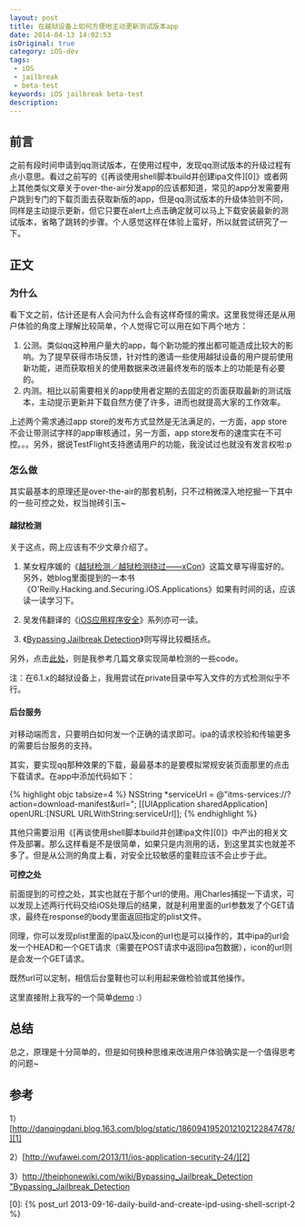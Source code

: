 ```yaml
---
layout: post
title: 在越狱设备上如何方便地主动更新测试版本app
date: 2014-04-13 14:02:53
isOriginal: true
category: iOS-dev
tags:
 - iOS
 - jailbreak
 - beta-test
keywords: iOS jailbreak beta-test
description: 
---
```


## 前言

之前有段时间申请到qq测试版本，在使用过程中，发现qq测试版本的升级过程有点小意思。看过之前写的《[再谈使用shell脚本build并创建ipa文件][0]》或者网上其他类似文章关于over-the-air分发app的应该都知道，常见的app分发需要用户跳到专门的下载页面去获取新版的app，但是qq测试版本的升级体验则不同，同样是主动提示更新，但它只要在alert上点击确定就可以马上下载安装最新的测试版本，省略了跳转的步骤。个人感觉这样在体验上蛮好，所以就尝试研究了一下。

## 正文

### 为什么

看下文之前，估计还是有人会问为什么会有这样奇怪的需求。这里我觉得还是从用户体验的角度上理解比较简单，个人觉得它可以用在如下两个地方：

1. 公测。类似qq这种用户量大的app，每个新功能的推出都可能造成比较大的影响。为了提早获得市场反馈，针对性的邀请一些使用越狱设备的用户提前使用新功能，进而获取相关的使用数据来改进最终发布的版本上的功能是有必要的。
2. 内测。相比以前需要相关的app使用者定期的去固定的页面获取最新的测试版本，主动提示更新并下载自然方便了许多，进而也就提高大家的工作效率。

上述两个需求通过app store的发布方式显然是无法满足的，一方面，app store 不会让带测试字样的app审核通过，另一方面，app store发布的速度实在不可控。。。另外，据说TestFlight支持邀请用户的功能，我没试过也就没有发言权啦:p

### 怎么做

其实最基本的原理还是over-the-air的那套机制，只不过稍微深入地挖掘一下其中的一些可控之处，权当抛砖引玉~

#### 越狱检测

关于这点，网上应该有不少文章介绍了。

1. 某女程序媛的《[越狱检测／越狱检测绕过——xCon][1]》这篇文章写得蛮好的。另外，她blog里面提到的一本书《O'Reilly.Hacking.and.Securing.iOS.Applications》如果有时间的话，应该读一读学习下。

2. 吴发伟翻译的《[iOS应用程序安全][2]》系列亦可一读。

3. 《[Bypassing Jailbreak Detection][3]》则写得比较概括点。

另外，点击[此处][4]，则是我参考几篇文章实现简单检测的一些code。

注：在6.1.x的越狱设备上，我用尝试在private目录中写入文件的方式检测似乎不行。

#### 后台服务

对移动端而言，只要明白如何发一个正确的请求即可。ipa的请求校验和传输更多的需要后台服务的支持。

其实，要实现qq那种效果的下载，最最基本的是要模拟常规安装页面那里的点击下载请求。在app中添加代码如下：

{% highlight objc tabsize=4 %}
NSString *serviceUrl = @"itms-services://?action=download-manifest&url=<plist-encoded-url>";
[[UIApplication sharedApplication] openURL:[NSURL URLWithString:serviceUrl]];
{% endhighlight %}

其他只需要沿用《[再谈使用shell脚本build并创建ipa文件][0]》中产出的相关文件及部署。那么这样看是不是很简单，如果只是内测用的话，到这里其实也就差不多了。但是从公测的角度上看，对安全比较敏感的童鞋应该不会止步于此。

**可控之处**

前面提到的可控之处，其实也就在于那个url的使用。用Charles捕捉一下请求，可以发现上述两行代码交给iOS处理后的结果，就是利用里面的url参数发了个GET请求，最终在response的body里面返回指定的plist文件。

同理，你可以发现plist里面的ipa以及icon的url也是可以操作的，其中ipa的url会发一个HEAD和一个GET请求（需要在POST请求中返回ipa包数据），icon的url则是会发一个GET请求。

既然url可以定制，相信后台童鞋也可以利用起来做检验或其他操作。

这里直接附上我写的一个简单[demo][5] :）

## 总结

总之，原理是十分简单的，但是如何换种思维来改进用户体验确实是一个值得思考的问题~

## 参考

1）[http://danqingdani.blog.163.com/blog/static/1860941952012102122847478/][1]

2）[http://wufawei.com/2013/11/ios-application-security-24/][2]

3）[http://theiphonewiki.com/wiki/Bypassing_Jailbreak_Detection "Bypassing_Jailbreak_Detection][3]


[0]: {% post_url 2013-09-16-daily-build-and-create-ipd-using-shell-script-2 %}

[1]: http://danqingdani.blog.163.com/blog/static/1860941952012102122847478/ "danqingdani.blog.163.com"

[2]: http://wufawei.com/2013/11/ios-application-security-24/ "wufawei.com"

[3]: http://theiphonewiki.com/wiki/Bypassing_Jailbreak_Detection "Bypassing_Jailbreak_Detection"

[4]: https://gist.github.com/ddrccw/8412847 "Jailbreak_Detection"

[5]: https://github.com/ddrccw/DistributionDemo "DistributionDemo"